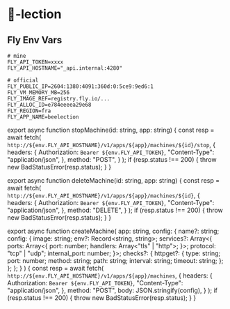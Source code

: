 # 🐝-lection

## Fly Env Vars

```shell
# mine 
FLY_API_TOKEN=xxxx
FLY_API_HOSTNAME="_api.internal:4280"

# official
FLY_PUBLIC_IP=2604:1380:4091:360d:0:5ce9:9ed6:1
FLY_VM_MEMORY_MB=256
FLY_IMAGE_REF=registry.fly.io/...
FLY_ALLOC_ID=e784eeeea29e68
FLY_REGION=fra
FLY_APP_NAME=beelection
```


export async function stopMachine(id: string, app: string) {
  const resp = await fetch(
    `http://${env.FLY_API_HOSTNAME}/v1/apps/${app}/machines/${id}/stop`,
    {
      headers: {
        Authorization: `Bearer ${env.FLY_API_TOKEN}`,
        "Content-Type": "application/json",
      },
      method: "POST",
    }
  );
  if (resp.status !== 200) {
    throw new BadStatusError(resp.status);
  }
}

export async function deleteMachine(id: string, app: string) {
  const resp = await fetch(
    `http://${env.FLY_API_HOSTNAME}/v1/apps/${app}/machines/${id}`,
    {
      headers: {
        Authorization: `Bearer ${env.FLY_API_TOKEN}`,
        "Content-Type": "application/json",
      },
      method: "DELETE",
    }
  );
  if (resp.status !== 200) {
    throw new BadStatusError(resp.status);
  }
}

export async function createMachine(
  app: string,
  config: {
    name?: string;
    config: {
      image: string;
      env?: Record<string, string>;
      services?: Array<{
        ports: Array<{
          port: number;
          handlers: Array<"tls" | "http">;
        }>;
        protocol: "tcp" | "udp";
        internal_port: number;
      }>;
      checks?: {
        httpget?: {
          type: string;
          port: number;
          method: string;
          path: string;
          interval: string;
          timeout: string;
        };
      };
    };
  }
) {
  const resp = await fetch(
    `http://${env.FLY_API_HOSTNAME}/v1/apps/${app}/machines`,
    {
      headers: {
        Authorization: `Bearer ${env.FLY_API_TOKEN}`,
        "Content-Type": "application/json",
      },
      method: "POST",
      body: JSON.stringify(config),
    }
  );
  if (resp.status !== 200) {
    throw new BadStatusError(resp.status);
  }
}


